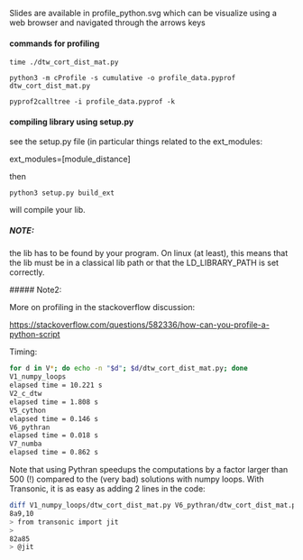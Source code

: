 Slides are available in
profile_python.svg
which can be visualize using a web browser
and navigated through the arrows keys

#### commands for profiling

`time ./dtw_cort_dist_mat.py`

`python3 -m cProfile -s cumulative -o profile_data.pyprof dtw_cort_dist_mat.py`

`pyprof2calltree -i profile_data.pyprof -k`

#### compiling library using setup.py

see the setup.py file (in particular things related to the ext_modules:

ext_modules=[module_distance]

then

`python3 setup.py build_ext`

will compile your lib.

##### NOTE:

the lib has to be found by your program. On linux (at least), this means that
the lib must be in a classical lib path or that the LD_LIBRARY_PATH is set
correctly.

##### Note2:

More on profiling in the stackoverflow discussion:

https://stackoverflow.com/questions/582336/how-can-you-profile-a-python-script

Timing:

```bash
for d in V*; do echo -n "$d"; $d/dtw_cort_dist_mat.py; done
V1_numpy_loops
elapsed time = 10.221 s
V2_c_dtw
elapsed time = 1.808 s
V5_cython
elapsed time = 0.146 s
V6_pythran
elapsed time = 0.018 s
V7_numba
elapsed time = 0.862 s
```

Note that using Pythran speedups the computations by a factor larger than 500
(!) compared to the (very bad) solutions with numpy loops. With Transonic, it
is as easy as adding 2 lines in the code:

```bash
diff V1_numpy_loops/dtw_cort_dist_mat.py V6_pythran/dtw_cort_dist_mat.py
8a9,10
> from transonic import jit
>
82a85
> @jit
```
